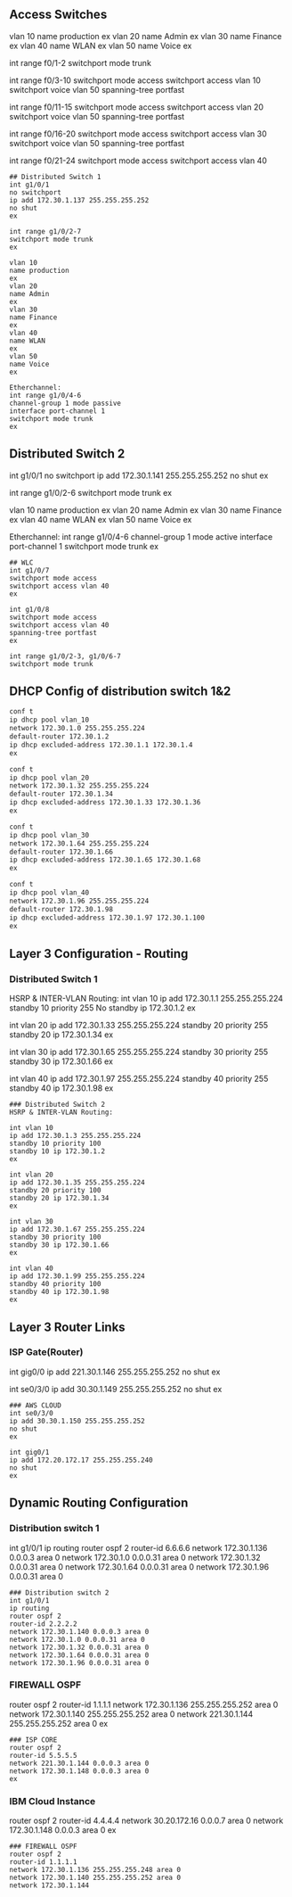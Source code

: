 ## Access Switches
vlan 10
name production
ex
vlan 20
name Admin
ex
vlan 30
name Finance
ex
vlan 40
name WLAN
ex
vlan 50
name Voice
ex

int range f0/1-2
switchport mode trunk

int range f0/3-10
switchport mode access
switchport access vlan 10
switchport voice vlan 50
spanning-tree portfast
 
int range f0/11-15
switchport mode access
switchport access vlan 20
switchport voice vlan 50
spanning-tree portfast

int range f0/16-20
switchport mode access
switchport access vlan 30
switchport voice vlan 50
spanning-tree portfast

int range f0/21-24
switchport mode access
switchport access vlan 40
```
## Distributed Switch 1
int g1/0/1
no switchport
ip add 172.30.1.137 255.255.255.252
no shut
ex

int range g1/0/2-7
switchport mode trunk
ex

vlan 10
name production
ex
vlan 20
name Admin
ex
vlan 30
name Finance
ex
vlan 40
name WLAN
ex
vlan 50
name Voice
ex

Etherchannel:
int range g1/0/4-6
channel-group 1 mode passive
interface port-channel 1
switchport mode trunk
ex
```
## Distributed Switch 2
int g1/0/1
no switchport
ip add 172.30.1.141 255.255.255.252
no shut
ex

int range g1/0/2-6
switchport mode trunk
ex

vlan 10
name production
ex
vlan 20
name Admin
ex
vlan 30
name Finance
ex
vlan 40
name WLAN
ex
vlan 50
name Voice
ex

Etherchannel:
int range g1/0/4-6
channel-group 1 mode active
interface port-channel 1
switchport mode trunk
ex
```
## WLC
int g1/0/7
switchport mode access
switchport access vlan 40
ex

int g1/0/8
switchport mode access
switchport access vlan 40
spanning-tree portfast
ex

int range g1/0/2-3, g1/0/6-7
switchport mode trunk
```
## DHCP Config of distribution switch 1&2
```bash
conf t
ip dhcp pool vlan_10
network 172.30.1.0 255.255.255.224
default-router 172.30.1.2
ip dhcp excluded-address 172.30.1.1 172.30.1.4
ex

conf t
ip dhcp pool vlan_20
network 172.30.1.32 255.255.255.224
default-router 172.30.1.34
ip dhcp excluded-address 172.30.1.33 172.30.1.36
ex

conf t
ip dhcp pool vlan_30
network 172.30.1.64 255.255.255.224
default-router 172.30.1.66
ip dhcp excluded-address 172.30.1.65 172.30.1.68
ex

conf t
ip dhcp pool vlan_40
network 172.30.1.96 255.255.255.224
default-router 172.30.1.98
ip dhcp excluded-address 172.30.1.97 172.30.1.100
ex
```
## Layer 3 Configuration - Routing
### Distributed Switch 1
HSRP & INTER-VLAN Routing:
int vlan 10
ip add 172.30.1.1 255.255.255.224
standby 10 priority 255
No standby ip 172.30.1.2
ex

int vlan 20
ip add 172.30.1.33 255.255.255.224
standby 20 priority 255
standby 20 ip 172.30.1.34
ex

int vlan 30
ip add 172.30.1.65 255.255.255.224
standby 30 priority 255
standby 30 ip 172.30.1.66
ex

int vlan 40
ip add 172.30.1.97 255.255.255.224
standby 40 priority 255
standby 40 ip 172.30.1.98
ex
```
### Distributed Switch 2
HSRP & INTER-VLAN Routing:

int vlan 10
ip add 172.30.1.3 255.255.255.224
standby 10 priority 100
standby 10 ip 172.30.1.2
ex

int vlan 20
ip add 172.30.1.35 255.255.255.224
standby 20 priority 100
standby 20 ip 172.30.1.34
ex

int vlan 30
ip add 172.30.1.67 255.255.255.224
standby 30 priority 100
standby 30 ip 172.30.1.66
ex

int vlan 40
ip add 172.30.1.99 255.255.255.224
standby 40 priority 100
standby 40 ip 172.30.1.98
ex
```
## Layer 3 Router Links
### ISP Gate(Router)
int gig0/0
ip add 221.30.1.146 255.255.255.252
no shut
ex

int se0/3/0
ip add 30.30.1.149 255.255.255.252
no shut
ex
```
### AWS CLOUD
int se0/3/0
ip add 30.30.1.150 255.255.255.252
no shut
ex

int gig0/1
ip add 172.20.172.17 255.255.255.240
no shut
ex
```
## Dynamic Routing Configuration
### Distribution switch 1
int g1/0/1
ip routing
router ospf 2
router-id 6.6.6.6
network 172.30.1.136 0.0.0.3 area 0
network 172.30.1.0 0.0.0.31 area 0
network 172.30.1.32 0.0.0.31 area 0
network 172.30.1.64 0.0.0.31 area 0
network 172.30.1.96 0.0.0.31 area 0
```
### Distribution switch 2
int g1/0/1
ip routing
router ospf 2
router-id 2.2.2.2
network 172.30.1.140 0.0.0.3 area 0
network 172.30.1.0 0.0.0.31 area 0
network 172.30.1.32 0.0.0.31 area 0
network 172.30.1.64 0.0.0.31 area 0
network 172.30.1.96 0.0.0.31 area 0
```
### FIREWALL OSPF
router ospf 2
router-id 1.1.1.1
network 172.30.1.136 255.255.255.252 area 0
network 172.30.1.140 255.255.255.252 area 0
network 221.30.1.144 255.255.255.252 area 0
ex
```
### ISP CORE
router ospf 2
router-id 5.5.5.5
network 221.30.1.144 0.0.0.3 area 0
network 172.30.1.148 0.0.0.3 area 0
ex
```
### IBM Cloud Instance
router ospf 2
router-id 4.4.4.4
network 30.20.172.16 0.0.0.7 area 0
network 172.30.1.148 0.0.0.3 area 0
ex
```
### FIREWALL OSPF
router ospf 2
router-id 1.1.1.1
network 172.30.1.136 255.255.255.248 area 0
network 172.30.1.140 255.255.255.252 area 0
network 172.30.1.144
